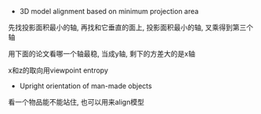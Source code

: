 - 3D model alignment based on minimum projection area

先找投影面积最小的轴, 再找和它垂直的面上, 投影面积最小的轴, 叉乘得到第三个轴

用下面的论文看哪一个轴最稳, 当成y轴, 剩下的方差大的是x轴

x和z的取向用viewpoint entropy

- Upright orientation of man-made objects

看一个物品能不能站住, 也可以用来align模型
